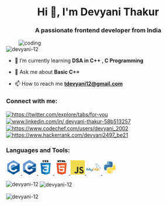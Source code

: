<h1 align="center">Hi 👋, I'm Devyani Thakur</h1>
<h3 align="center">A passionate frontend developer from India</h3>
<img align="right" width=470 alt="coding" src="https://www.forwardermagazine.com/wp-content/uploads/2020/12/coding-scaled.jpg">
<p align="left"> <img src="https://komarev.com/ghpvc/?username=devyani-12&label=Profile%20views&color=0e75b6&style=flat" alt="devyani-12" /> </p>

- 🌱 I’m currently learning **DSA in C++ , C Programming**

- 💬 Ask me about **Basic C++**

- 📫 How to reach me **tdevyani12@gmail.com**

<h3 align="left">Connect with me:</h3>
<p align="left">
<a href="https://twitter.com/https://twitter.com/explore/tabs/for-you" target="blank"><img align="center" src="https://raw.githubusercontent.com/rahuldkjain/github-profile-readme-generator/master/src/images/icons/Social/twitter.svg" alt="https://twitter.com/explore/tabs/for-you" height="30" width="40" /></a>
<a href="https://linkedin.com/in/www.linkedin.com/in/ devyani-thakur-58b513257" target="blank"><img align="center" src="https://raw.githubusercontent.com/rahuldkjain/github-profile-readme-generator/master/src/images/icons/Social/linked-in-alt.svg" alt="www.linkedin.com/in/ devyani-thakur-58b513257" height="30" width="40" /></a>
<a href="https://www.codechef.com/users/https://www.codechef.com/users/devyani_2002" target="blank"><img align="center" src="https://cdn.jsdelivr.net/npm/simple-icons@3.1.0/icons/codechef.svg" alt="https://www.codechef.com/users/devyani_2002" height="30" width="40" /></a>
<a href="https://www.hackerrank.com/https://www.hackerrank.com/devyani2497_be21" target="blank"><img align="center" src="https://raw.githubusercontent.com/rahuldkjain/github-profile-readme-generator/master/src/images/icons/Social/hackerrank.svg" alt="https://www.hackerrank.com/devyani2497_be21" height="30" width="40" /></a>
</p>

<h3 align="left">Languages and Tools:</h3>
<p align="left"> <a href="https://www.cprogramming.com/" target="_blank" rel="noreferrer"> <img src="https://raw.githubusercontent.com/devicons/devicon/master/icons/c/c-original.svg" alt="c" width="40" height="40"/> </a> <a href="https://www.w3schools.com/cpp/" target="_blank" rel="noreferrer"> <img src="https://raw.githubusercontent.com/devicons/devicon/master/icons/cplusplus/cplusplus-original.svg" alt="cplusplus" width="40" height="40"/> </a> <a href="https://www.w3schools.com/css/" target="_blank" rel="noreferrer"> <img src="https://raw.githubusercontent.com/devicons/devicon/master/icons/css3/css3-original-wordmark.svg" alt="css3" width="40" height="40"/> </a> <a href="https://www.w3.org/html/" target="_blank" rel="noreferrer"> <img src="https://raw.githubusercontent.com/devicons/devicon/master/icons/html5/html5-original-wordmark.svg" alt="html5" width="40" height="40"/> </a> <a href="https://developer.mozilla.org/en-US/docs/Web/JavaScript" target="_blank" rel="noreferrer"> <img src="https://raw.githubusercontent.com/devicons/devicon/master/icons/javascript/javascript-original.svg" alt="javascript" width="40" height="40"/> </a> <a href="https://www.mysql.com/" target="_blank" rel="noreferrer"> <img src="https://raw.githubusercontent.com/devicons/devicon/master/icons/mysql/mysql-original-wordmark.svg" alt="mysql" width="40" height="40"/> </a> <a href="https://www.python.org" target="_blank" rel="noreferrer"> <img src="https://raw.githubusercontent.com/devicons/devicon/master/icons/python/python-original.svg" alt="python" width="40" height="40"/> </a> </p>

<p><img align="left" src="https://github-readme-stats.vercel.app/api/top-langs?username=devyani-12&show_icons=true&locale=en&layout=compact" alt="devyani-12" /></p>

<p>&nbsp;<img align="center" src="https://github-readme-stats.vercel.app/api?username=devyani-12&show_icons=true&locale=en" alt="devyani-12" /></p>

<p><img align="center" src="https://github-readme-streak-stats.herokuapp.com/?user=devyani-12&" alt="devyani-12" /></p>

